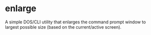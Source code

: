 enlarge
=======

A simple DOS/CLI utility that enlarges the command prompt window to largest possible size (based on the current/active screen).

